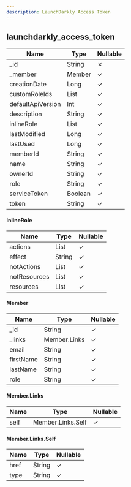 ```yaml
---
description: LaunchDarkly Access Token
---
```

launchdarkly_access_token
-------------------------

| **Name**          | **Type**         | **Nullable** |
| ----------------- | ---------------- | ------------ |
| _id               | String           | &cross;      |
| _member           | Member           | &check;      |
| creationDate      | Long             | &check;      |
| customRoleIds     | List<String>     | &check;      |
| defaultApiVersion | Int              | &check;      |
| description       | String           | &check;      |
| inlineRole        | List<InlineRole> | &check;      |
| lastModified      | Long             | &check;      |
| lastUsed          | Long             | &check;      |
| memberId          | String           | &check;      |
| name              | String           | &check;      |
| ownerId           | String           | &check;      |
| role              | String           | &check;      |
| serviceToken      | Boolean          | &check;      |
| token             | String           | &check;      |

#### InlineRole
| **Name**     | **Type**     | **Nullable** |
| ------------ | ------------ | ------------ |
| actions      | List<String> | &check;      |
| effect       | String       | &check;      |
| notActions   | List<String> | &check;      |
| notResources | List<String> | &check;      |
| resources    | List<String> | &check;      |

#### Member
| **Name**  | **Type**     | **Nullable** |
| --------- | ------------ | ------------ |
| _id       | String       | &check;      |
| _links    | Member.Links | &check;      |
| email     | String       | &check;      |
| firstName | String       | &check;      |
| lastName  | String       | &check;      |
| role      | String       | &check;      |

#### Member.Links
| **Name** | **Type**          | **Nullable** |
| -------- | ----------------- | ------------ |
| self     | Member.Links.Self | &check;      |

#### Member.Links.Self
| **Name** | **Type** | **Nullable** |
| -------- | -------- | ------------ |
| href     | String   | &check;      |
| type     | String   | &check;      |
